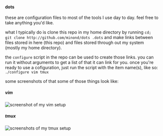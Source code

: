 #### dots

these are configuration files to most of the tools I use day to day. feel free
to take anything you'd like.

what I typically do is clone this repo in my home directory by running
`cd; git clone http://github.com/minond/dots .dots` and make links between
files stored in here (this repo) and files stored through out my system (mostly
my home directory).

the `configure` script in the repo can be used to create those links. you can
run it without arguments to get a list of that it can link for you. once you're
ready to use a cofiguration, just run the script with the item name(s), like
so: `./configure vim tmux`

some screenshots of that some of those things look like:

##### vim
![screenshot of my vim setup](https://raw.github.com/minond/dots/master/screenshots/vim.png)

##### tmux
![screenshots of my tmux setup](https://raw.github.com/minond/dots/master/screenshots/tmux.png)
